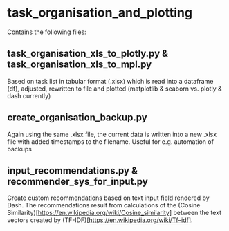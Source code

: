 # task_organisation_and_plotting

Contains the following files:

## task_organisation_xls_to_plotly.py & task_organisation_xls_to_mpl.py
Based on task list in tabular format (.xlsx) which is read into a dataframe (df), adjusted, rewritten to file and plotted (matplotlib &amp; seaborn vs. plotly &amp; dash currently)

## create_organisation_backup.py
Again using the same .xlsx file, the current data is written into a new .xlsx file with added timestamps to the filename. Useful for e.g. automation of backups

## input_recommendations.py & recommender_sys_for_input.py
Create custom recommendations based on text input field rendered by Dash. The recommendations result from calculations of the (Cosine Similarity)[https://en.wikipedia.org/wiki/Cosine_similarity] between the text vectors created by (TF-IDF)[https://en.wikipedia.org/wiki/Tf–idf].
